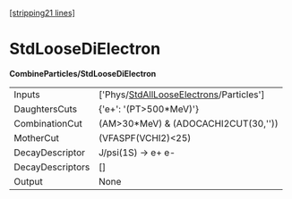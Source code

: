[[stripping21 lines]](./stripping21-index)

# StdLooseDiElectron

**CombineParticles/StdLooseDiElectron**

|                  |                                                                                                 |
|------------------|-------------------------------------------------------------------------------------------------|
| Inputs           | ['Phys/[StdAllLooseElectrons](./stripping21-commonparticles-stdalllooseelectrons)/Particles'] |
| DaughtersCuts    | {'e+': '(PT\>500\*MeV)'}                                                                        |
| CombinationCut   | (AM\>30\*MeV) & (ADOCACHI2CUT(30,''))                                                           |
| MotherCut        | (VFASPF(VCHI2)\<25)                                                                             |
| DecayDescriptor  | J/psi(1S) -\> e+ e-                                                                             |
| DecayDescriptors | []                                                                                            |
| Output           | None                                                                                            |
